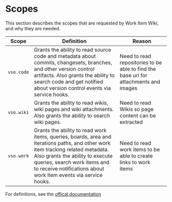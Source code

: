 # Scopes

This section describes the scopes that are requested by Work Item Wiki, and why they are needed.

| Scope      | Definition                                                                                                                                                                                                                                                             | Reason                                                                               |
| ---------- | ---------------------------------------------------------------------------------------------------------------------------------------------------------------------------------------------------------------------------------------------------------------------- | ------------------------------------------------------------------------------------ |
| `vso.code` | Grants the ability to read source code and metadata about commits, changesets, branches, and other version control artifacts. Also grants the ability to search code and get notified about version control events via service hooks.                                  | Need to read repositories to be able to find the base url for attachments and images |
| `vso.wiki` | Grants the ability to read wikis, wiki pages and wiki attachments. Also grants the ability to search wiki pages.                                                                                                                                                       | Need to read Wikis so page content can be extracted                                  |
| `vso.work` | Grants the ability to read work items, queries, boards, area and iterations paths, and other work item tracking related metadata. Also grants the ability to execute queries, search work items and to receive notifications about work item events via service hooks. | Need to read work items to be able to create links to work items                     |

For definitions, see the [offical documentation](https://docs.microsoft.com/en-us/azure/devops/extend/develop/manifest?view=azure-devops#scopes)
